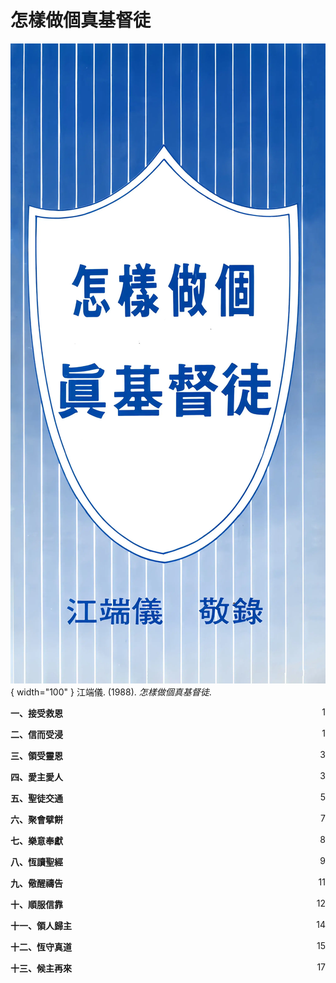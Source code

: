 # 怎樣做個真基督徒
![](../images/cover/怎樣做個真基督徒.webp){ width="100" }
江端儀. (1988). *怎樣做個真基督徒*.

**一、接受救恩** <span style="float: right;">1</span>

**二、信而受浸** <span style="float: right;">1</span>

**三、領受靈恩** <span style="float: right;">3</span>

**四、愛主愛人** <span style="float: right;">3</span>

**五、聖徒交通** <span style="float: right;">5</span>

**六、聚會擘餅** <span style="float: right;">7</span>

**七、樂意奉獻** <span style="float: right;">8</span>

**八、恆讀聖經** <span style="float: right;">9</span>

**九、儆醒禱告** <span style="float: right;">11</span>

**十、順服信靠** <span style="float: right;">12</span>

**十一、領人歸主** <span style="float: right;">14</span>

**十二、恆守真道** <span style="float: right;">15</span>

**十三、候主再來** <span style="float: right;">17</span>
